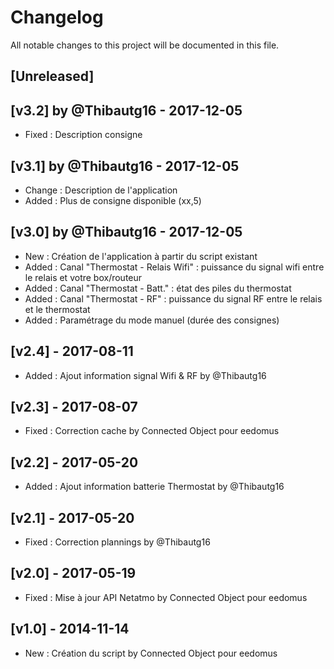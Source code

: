# Changelog
All notable changes to this project will be documented in this file.

## [Unreleased]

## [v3.2] by @Thibautg16 - 2017-12-05 
- Fixed : Description consigne

## [v3.1] by @Thibautg16 - 2017-12-05 
- Change : Description de l'application
- Added : Plus de consigne disponible (xx,5)

## [v3.0] by @Thibautg16 - 2017-12-05 
- New : Création de l'application à partir du script existant
- Added : Canal "Thermostat - Relais Wifi" : puissance du signal wifi entre le relais et votre box/routeur
- Added : Canal "Thermostat - Batt." : état des piles du thermostat
- Added : Canal "Thermostat - RF" : puissance du signal RF entre le relais et le thermostat
- Added : Paramétrage du mode manuel (durée des consignes)

## [v2.4] - 2017-08-11
- Added : Ajout information signal Wifi & RF by @Thibautg16

## [v2.3] - 2017-08-07
- Fixed : Correction cache by Connected Object pour eedomus

## [v2.2] - 2017-05-20
- Added : Ajout information batterie Thermostat by @Thibautg16

## [v2.1] - 2017-05-20
- Fixed : Correction plannings by @Thibautg16

## [v2.0] - 2017-05-19
- Fixed : Mise à jour API Netatmo by Connected Object pour eedomus

## [v1.0] - 2014-11-14
- New : Création du script by Connected Object pour eedomus
